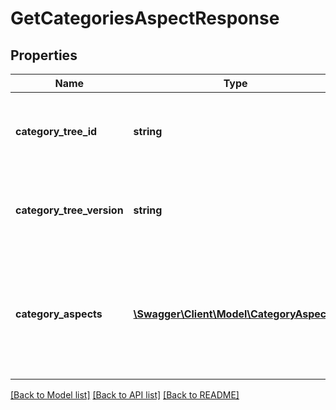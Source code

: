# GetCategoriesAspectResponse

## Properties
Name | Type | Description | Notes
------------ | ------------- | ------------- | -------------
**category_tree_id** | **string** | The unique identifier of the eBay category tree being requested. | [optional] 
**category_tree_version** | **string** | The version of the category tree that is returned in the categoryTreeId field. | [optional] 
**category_aspects** | [**\Swagger\Client\Model\CategoryAspect[]**](CategoryAspect.md) | An array of aspects that are appropriate or necessary for accurately describing items in a particular leaf category. | [optional] 

[[Back to Model list]](../../README.md#documentation-for-models) [[Back to API list]](../../README.md#documentation-for-api-endpoints) [[Back to README]](../../README.md)

